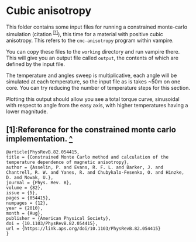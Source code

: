 # Cubic anisotropy 

This folder contains some input files for running a constrained monte-carlo simulation (citation <sup name="cmc">[[1]](#cmc-ref)</sup>), this time for a material with positive cubic anisotropy. This refers to the `cmc-anisotropy` program within vampire. 

You can copy these files to the `working` directory and run vampire there. This will give you an output file called `output`, the contents of which are defined by the input file. 

The temperature and angles sweep is multiplicative, each angle will be simulated at each temperature, so the input file as is takes ~50m on one core. You can try reducing the number of temperature steps for this section. 

Plotting this output should allow you see a total torque curve, sinusoidal with respect to angle from the easy axis, with higher temperatures having a lower magnitude. 


## <a name="cmc-ref">[1]</a>:Reference for the constrained monte carlo implementation. [^](#cmc)
```
@article{PhysRevB.82.054415,
title = {Constrained Monte Carlo method and calculation of the temperature dependence of magnetic anisotropy},
author = {Asselin, P. and Evans, R. F. L. and Barker, J. and Chantrell, R. W. and Yanes, R. and Chubykalo-Fesenko, O. and Hinzke, D. and Nowak, U.},
journal = {Phys. Rev. B},
volume = {82},
issue = {5},
pages = {054415},
numpages = {12},
year = {2010},
month = {Aug},
publisher = {American Physical Society},
doi = {10.1103/PhysRevB.82.054415},
url = {https://link.aps.org/doi/10.1103/PhysRevB.82.054415}
}
```
